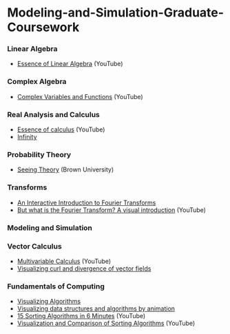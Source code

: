 # Modeling-and-Simulation-Graduate-Coursework

### Linear Algebra
- [Essence of Linear Algebra](https://www.youtube.com/playlist?list=PLZHQObOWTQDMsr9K-rj53DwVRMYO3t5Yr) (YouTube)

### Complex Algebra
- [Complex Variables and Functions](https://www.youtube.com/playlist?list=PLdgVBOaXkb9CNMqbsL9GTWwU542DiRrPB) (YouTube)

### Real Analysis and Calculus
- [Essence of calculus](https://www.youtube.com/playlist?list=PLZHQObOWTQDMsr9K-rj53DwVRMYO3t5Yr) (YouTube)
- [Infinity](https://mathigon.org/world/Infinity)

### Probability Theory
- [Seeing Theory](https://seeing-theory.brown.edu/) (Brown University)

### Transforms
- [An Interactive Introduction to Fourier Transforms](http://www.jezzamon.com/fourier/)
- [But what is the Fourier Transform? A visual introduction](https://www.youtube.com/watch?v=spUNpyF58BY) (YouTube)

### Modeling and Simulation

### Vector Calculus
- [Multivariable Calculus](https://www.youtube.com/playlist?list=PLSQl0a2vh4HC5feHa6Rc5c0wbRTx56nF7) (YouTube)
- [Visualizing curl and divergence of vector fields](https://lsr_lab.gitlab.io/field_flow/html/index.html)

### Fundamentals of Computing
- [Visualizing Algorithms](https://bost.ocks.org/mike/algorithms/)
- [Visualizing data structures and algorithms by animation](https://visualgo.net/en)
- [15 Sorting Algorithms in 6 Minutes](https://www.youtube.com/watch?v=kPRA0W1kECg) (YouTube)
- [Visualization and Comparison of Sorting Algorithms](https://www.youtube.com/watch?v=ZZuD6iUe3Pc) (YouTube)
